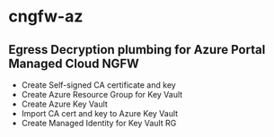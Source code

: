 # cngfw-az

## Egress Decryption plumbing for Azure Portal Managed Cloud NGFW 

- Create Self-signed CA certificate and key
- Create Azure Resource Group for Key Vault
- Create Azure Key Vault 
- Import CA cert and key to Azure Key Vault
- Create Managed Identity for Key Vault RG

